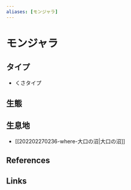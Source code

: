 ```yaml
---
aliases: [モンジャラ]
---
```

# モンジャラ

## タイプ

- くさタイプ

## 生態



## 生息地

- [[202202270236-where-大口の沼|大口の沼]]

## References



## Links


